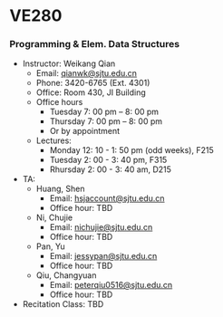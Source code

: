 # VE280
### Programming &amp; Elem. Data Structures

+ Instructor: Weikang Qian
  + Email: qianwk@sjtu.edu.cn
  + Phone: 3420-6765 (Ext. 4301)
  + Office: Room 430, JI Building
  + Office hours
    * Tuesday 7: 00 pm – 8: 00 pm
    * Thursday 7: 00 pm – 8: 00 pm
    * Or by appointment
  + Lectures:
    + Monday 12: 10 - 1: 50 pm (odd weeks), F215
    + Tuesday 2: 00 - 3: 40 pm, F315
    + Rhursday 2: 00 - 3: 40 am, D215
+ TA: 
  + Huang, Shen
    + Email: hsjaccount@sjtu.edu.cn
    + Office hour: TBD
  + Ni, Chujie
    * Email: nichujie@sjtu.edu.cn
    + Office hour: TBD
  + Pan, Yu
    * Email: jessypan@sjtu.edu.cn
    * Office hour: TBD
  + Qiu, Changyuan
    * Email: peterqiu0516@sjtu.edu.cn 
    * Office hour: TBD
+ Recitation Class:  TBD
